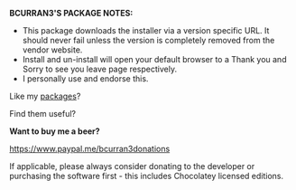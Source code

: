 **BCURRAN3'S PACKAGE NOTES:**

* This package downloads the installer via a version specific URL. It should never fail unless the version is completely removed from the vendor website.
* Install and un-install will open your default browser to a Thank you and Sorry to see you leave page respectively.
* I personally use and endorse this. 

Like my [packages](https://chocolatey.org/profiles/bcurran3)? 

Find them useful?

**Want to buy me a beer?**

https://www.paypal.me/bcurran3donations

If applicable, please always consider donating to the developer or purchasing the software first - this includes Chocolatey licensed editions.